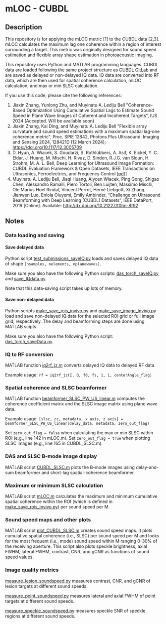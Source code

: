 # mLOC - CUBDL

## Description

This repository is for applying the mLOC metric [1] to the CUBDL data [2,3]. mLOC calculates the maximum lag one coherence within a region of interest surrounding a target. This metric was originally designed for sound speed estimation and flexible array shape estimation in photoacoustic imaging.

This repository uses Python and MATLAB programming languages. CUBDL data are loaded following the same project structure as [CUBDL GitLab](https://gitlab.com/dongwoon.hyun/cubdl/-/tree/master) and are saved as delayed or non-delayed IQ data. IQ data are converted into RF data, which are then used for spatial coherence calculation, mLOC calculation, and max or min SLSC calculation.

If you use this code, please cite the following references:

1. Jiaxin Zhang, Yunlong Zhu, and Muyinatu A. Lediju Bell "Coherence-Based Optimization Using Cumulative Spatial Lags to Estimate Sound Speed in Plane Wave Images of Coherent and Incoherent Targets", IUS 2024 (Accepted. Will be available soon)
2. Jiaxin Zhang, Kai Ding, and Muyinatu A. Lediju Bell "Flexible array curvature and sound speed estimations with a maximum spatial lag-one coherence metric", Proc. SPIE 12842, Photons Plus Ultrasound: Imaging and Sensing 2024, 128421D (12 March 2024); https://doi.org/10.1117/12.3005709
3. D. Hyun, A. Wiacek, S. Goudarzi, S. Rothlübbers, A. Asif, K. Eickel, Y. C. Eldar, J. Huang, M. Mischi, H. Rivaz, D. Sinden, R.J.G. van Sloun, H. Strohm, M. A. L. Bell, Deep Learning for Ultrasound Image Formation: CUBDL Evaluation Framework & Open Datasets, IEEE Transactions on Ultrasonics, Ferroelectrics, and Frequency Control [[pdf]](https://ieeexplore.ieee.org/stamp/stamp.jsp?tp=&arnumber=9475029)
4. Muyinatu A. Lediju Bell, Jiaqi Huang, Alycen Wiacek, Ping Gong, Shigao Chen, Alessandro Ramalli, Piero Tortoli, Ben Luijten, Massimo Mischi, Ole Marius Hoel Rindal, Vincent Perrot, Hervé Liebgott, Xi Zhang, Jianwen Luo, Eniola Oluyemi, Emily Ambinder, “Challenge on Ultrasound Beamforming with Deep Learning (CUBDL) Datasets”, IEEE DataPort, 2019 [Online]. Available: http://dx.doi.org/10.21227/f0hn-8f92

## Notes

### Data loading and saving

#### Save delayed data

Python script [test_submissions_saveIQ.py](submissions/test_submissions_saveIQ.py) loads and saves delayed IQ data of shape `[nsamples, nelements, nplanewaves]`.

Make sure you also have the following Python scripts: [das_torch_saveIQ.py](cubdl/das_torch_saveIQ.py) and [save_IQdata.py](scoring/save_IQdata.py).

Note that this data-saving script takes up lots of memory.

#### Save non-delayed data

Python scripts [make_save_rois_invivo.py](scoring/make_save_rois_invivo.py) and [make_save_image_invivo.py](scoring/make_save_image_invivo.py) load and save non-delayed IQ data for the selected ROI grid or full image grid, respectively. The delay and beamforming steps are done using MATLAB scipts.

Make sure you also have the following Python script: [das_torch_saveData.py](cubdl/das_torch_saveData.py).

### IQ to RF conversion

MATLAB function [iq2rf_jz.m](MATLAB_code/iq2rf_jz.m) converts delayed IQ data to delayed RF data.

Example usage: `rf = iq2rf_jz(I, Q, f0, fs, 1, 1, centerAngle_flag)`

### Spatial coherence and SLSC beamformer

MATLAB function [beamformer_SLSC_PW_US_linear.m](MATLAB_code/beamformer_SLSC_PW_US_linear.m) computes the coherence coefficient matrix and the SLSC image matrix using plane wave data.

Example usage: `[slsc, cc, metadata, x_axis, z_axis] = beamformer_SLSC_PW_US_linear(delay_data, metadata, zero_out_flag)`

Set `zero_out_flag = false` when calculating the max or min SLSC within ROI (e.g., line 142 in mLOC.m). Set `zero_out_flag = true` when plotting SLSC images (e.g., line 165 in CUBDL_SLSC.m).

### DAS and SLSC B-mode image display

MATLAB script [CUBDL_SLSC.m](MATLAB_code/CUBDL_SLSC.m) plots the B-mode images using delay-and-sum beamformer and short-lag spatial-coherence beamformer.

### Maximum or minimum SLSC calculation

MATLAB script [mLOC.m](MATLAB_code/mLOC.m) calculates the maximum and minimum cumulative spatial coherence within the ROI (which is defined in [make_save_rois_invivo.py](scoring/make_save_rois_invivo.py)) per sound speed per M.

### Sound speed maps and other plots

MATLAB script [plot_CUBDL_SLSC.m](MATLAB_code/plot_CUBDL_SLSC.m) creates sound speed maps. It plots cumulative spatial coherence (i.e., SLSC) per sound speed per M and looks for the most frequent (i.e., mode) sound speed within M ranging 0-30% of the receiving aperture.
This script also plots speckle brightness, axial FWHM, lateral FWHM, contrast, CNR, and gCNR as functions of sound speed values.

### Image quality metrics

[measure_lesion_soundspeed.py](scoring/measure_lesion_soundspeed.py) measures contrast, CNR, and gCNR of lesion targets at different sound speeds.

[measure_point_soundspeed.py](scoring/measure_point_soundspeed.py) measures lateral and axial FWHM of point targets at different sound speeds.

[measure_speckle_soundspeed.py](scoring/measure_speckle_soundspeed.py) measures speckle SNR of speckle regions at different sound speeds.
